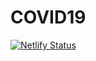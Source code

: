 # COVID19


[![Netlify Status](https://api.netlify.com/api/v1/badges/36f508bf-d79a-47a5-a9bb-cbce609a9950/deploy-status)](https://app.netlify.com/sites/covid19-distell/deploys)

